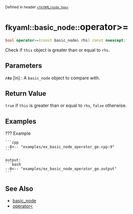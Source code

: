 <small>Defined in header [`<fkYAML/node.hpp>`](https://github.com/fktn-k/fkYAML/blob/develop/include/fkYAML/node.hpp)</small>

# <small>fkyaml::basic_node::</small>operator>=

```cpp
bool operator>=(const basic_node& rhs) const noexcept;
```

Check if `this` object is greater than or equal to `rhs`.  

## **Parameters**

***`rhs`*** [in]
:   A `basic_node` object to compare with.

## **Return Value**

`true` if `this` is greater than or equal to `rhs`, `false` otherwise.

## **Examples**

??? Example

    ```cpp
    --8<-- "examples/ex_basic_node_operator_ge.cpp:9"
    ```

    output:
    ```bash
    --8<-- "examples/ex_basic_node_operator_ge.output"
    ```

## **See Also**

* [basic_node](index.md)
* [operator<](operator_lt.md)
